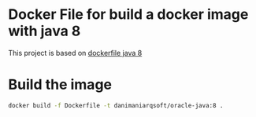 # Docker File for build a docker image with java 8

This project is based on [dockerfile java 8](https://runnable.com/docker/java/dockerize-your-java-application)

# Build the image

```bash
docker build -f Dockerfile -t danimaniarqsoft/oracle-java:8 .
```

